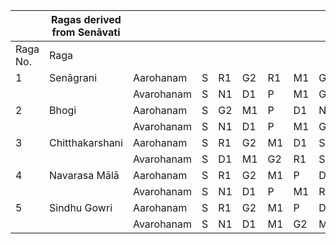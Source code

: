 |        |Ragas derived from Senāvati|         |  |  |  |  |  |  |  |  |  |
|--------|---------------------------|----------|--|--|--|--|--|--|--|--|--|
|Raga No.|Raga                       |          |  |  |  |  |  |  |  |  |  |
|1       |Senāgrani                  |Aarohanam |S|R1|G2|R1|M1|G2|M1|P|N1|D1|S
|        |                           |Avarohanam|S|N1|D1|P|M1|G2|M1|G2|R1|S
|2       |Bhogi                      |Aarohanam |S|G2|M1|P|D1|N1|D1|S
|        |                           |Avarohanam|S|N1|D1|P|M1|G2|S
|3       |Chitthakarshani            |Aarohanam |S|R1|G2|M1|D1|S
|        |                           |Avarohanam|S|D1|M1|G2|R1|S
|4       |Navarasa Mālā     	     |Aarohanam |S|R1|G2|M1|P|D1|S
|        |                           |Avarohanam|S|N1|D1|P|M1|R1|S
|5       |Sindhu Gowri     	         |Aarohanam |S|R1|G2|M1|P|D1|N1|S
|        |                           |Avarohanam|S|N1|D1|M1|G2|M1|R1|S
